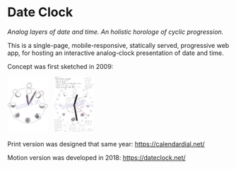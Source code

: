 # Date Clock

*Analog layers of date and time. An holistic horologe of cyclic progression.*

This is a single-page, mobile-responsive, statically served, progressive web app, for hosting an interactive analog-clock presentation of date and time.

Concept was first sketched in 2009:

<img src="sketches/dateclock-sketch-1.jpg" width="92px" height="128px" title="Click to view larger." alt="Thumbnail image of sketch."> &#xa0; <img src="sketches/dateclock-sketch-2.jpg" width="92px" height="128px" title="Click to view larger." alt="Thumbnail image of sketch.">

Print version was designed that same year: https://calendardial.net/

Motion version was developed in 2018: https://dateclock.net/
